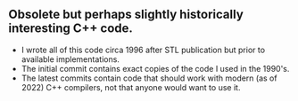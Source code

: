 ## Obsolete but perhaps slightly historically interesting C++ code.
- I wrote all of this code circa 1996 after STL publication but prior to
  available implementations.
- The initial commit contains exact copies of the code I used in the 1990's.
- The latest commits contain code that should work with modern (as of 2022) C++
  compilers, not that anyone would want to use it.
